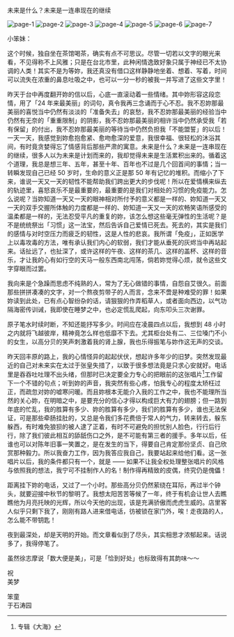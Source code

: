 未来是什么？未来是一连串现在的继续

![page-1](../../image/%E4%BF%A1%E6%9C%AD/1992-09-11_%E6%9C%AA%E6%9D%A5%E6%98%AF%E4%BB%80%E4%B9%88/page-1.jpg)
![page-2](../../image/%E4%BF%A1%E6%9C%AD/1992-09-11_%E6%9C%AA%E6%9D%A5%E6%98%AF%E4%BB%80%E4%B9%88/page-2.jpg)
![page-3](../../image/%E4%BF%A1%E6%9C%AD/1992-09-11_%E6%9C%AA%E6%9D%A5%E6%98%AF%E4%BB%80%E4%B9%88/page-3.jpg)
![page-4](../../image/%E4%BF%A1%E6%9C%AD/1992-09-11_%E6%9C%AA%E6%9D%A5%E6%98%AF%E4%BB%80%E4%B9%88/page-4.jpg)
![page-5](../../image/%E4%BF%A1%E6%9C%AD/1992-09-11_%E6%9C%AA%E6%9D%A5%E6%98%AF%E4%BB%80%E4%B9%88/page-5.jpg)
![page-6](../../image/%E4%BF%A1%E6%9C%AD/1992-09-11_%E6%9C%AA%E6%9D%A5%E6%98%AF%E4%BB%80%E4%B9%88/page-6.jpg)
![page-7](../../image/%E4%BF%A1%E6%9C%AD/1992-09-11_%E6%9C%AA%E6%9D%A5%E6%98%AF%E4%BB%80%E4%B9%88/page-7.jpg)

小笨妹：

这个时候，独自坐在茶馆喝茶，确实有点不可思议。尽管一切若以文字的眼光来看，不见得称不上风雅；只是在台北市里，此种闲情逸致好象只属于神经已不太协调的人类！其实不是为等妳，我还真没有借口这样静静地坐着、想着、写着，时间可以流失在浓重的鼻息吐吸之中，也可以一分一秒的被我一并写进了这些文字里！

昨天于台中再度翻开妳的信以后，心底一直滚动着一些情绪。其中妳形容这段恋情，用了「24 年来最美丽」的词句，真令我再三念诵而于心不忍。我不忍妳那最美丽的喜悦当中仍然有淡淡的「准备失去」的哀愁，我不忍妳那最美丽的经验当中仍然有无奈的「重重限制」的阴影，我不忍妳那最美丽的相许当中仍然承受我「若有保留」的付出，我不忍妳那最美丽的等待当中仍然负担我「不能盟誓」的以后！一天一天，我感觉到妳愈抱愈紧、愈吻愈深的爱意，我很幸福、很轻松的沐浴其间，有时竟贪婪得忘了情感背后那些严肃的寓意。未来是什么？未来是一连串现在的继续，很多人以为未来是计划而来的，我却觉得未来是生活累积出来的。循着这个道理，我总是想三年、五年，甚至十年、百年也不过是几个回首间的事情；当一转瞬发现自己已经 50 岁时，生命的意义正是那 50 年有记忆的堆积。而缩小了下来，谁说一天又一天的韧性不能帮助我们跨出更大的步伐呢！所以在爱情横来纵去的轨迹里，喜怒哀乐不是最重要的，最重要的是我们对相处的习惯的免疫能力。怎么说呢？当妳知道一天又一天的眼神相对所付予的意义都是一样的、妳知道一天又一天的双手交握所体触的力度都是一样的、妳知道一天又一天的欢畅笑语所感受的温柔都是一样的，无法忍受平凡的重复的妳，该怎么想这些毫无弹性的生活呢？是不是统统祭出「习惯」这一法宝，然后告诉自己爱情已死去。死去的，其实是我们的感情与对时空压力而疲乏的韧性，这是人性的悲哀。我所谓「免疫」，正如医学上以毒攻毒的方法，唯有承认我们内心的软弱，我们才能从垂死的灰烬当中再站起来。话扯远了，也扯深了，或许这样的午夜、这样的茶几、这样的盖杯、这样的音乐，才让我的心有如行空的天马一般东西南北闯荡，倘若妳觉得心烦，就令这些文字穿眼而过罢。

我向来是个急躁而思虑不纯熟的人，常为了无心做错的事情，自怨自艾很久。前面那些拼拼凑凑的文字，对一个熬夜剪带子的人而言，念来不啻是种难受的罪！如果妳读到此处，已有点心智纷杂的话，请狠狠的作弄稻草人，或者面向西边，以气功隔海密传训诫，我即使在睡梦之中，也必定慌乱爬起，向东叩头三次谢罪。

原子笔水时续时断，不知还能抒写多少。时间应在凌晨四点以后，我想到 48 小时之内就将飞越彼岸，精神竟怎么样也低靡不下去。尤其柜台处有二、三位嗓门不小的女生，以高分贝的笑声刺激着我的肾上腺，我也乐得振笔与妳作这无声的交谈。

昨天回丰原的路上，我的心情怪异的起起伏伏，想起许多年少的旧梦。突然发现最近的自己对未来实在太过于张皇失措了，以致于很多想法竟是只求心安就好。电话里是吞吞吐吐理不出头绪，但那时已决定要全力专心的把眼前的这张唱片[^1]工作留下一个不错的句点；听到妳的声音，我突然有些心疼，怕我专心的程度太矫枉过正，而疏忽对妳的嘘寒问暖。而且妳根本无能介入我的工作之中，我也不能理所当然的关心妳，在明暗之中，是要充分的信心才得以构成巨大有力的翅膀；但一路到年底的忙乱，我的胜算有多少、妳的胜算有多少，我们的胜算有多少，谁也无法保证，可是那些牵肠挂肚的，又总是令我们多花费倍于常人的气力，转来转去，躲东躲西，有时难免狼狈的被人逮了正着，有时不可避免的担忧别人脸色，行行后行行，除了我们彼此相互的舔舐伤口之外，是不可能有第三者的援手。多年以后，任谁也可以对陈年旧事一笑置之，是在发生的当下，得要自己肯定那份坚贞、自己欣赏那种毅力。所以我奋力工作，因为我答应我自己，我要站起来给他们看。这一张唱片以后，我的条件都只有一个，就是 —— 如果不让我全权处理整张唱片的风格与依照我的想法，我宁可不挂制作人的名！制作得再精致的皮偶，终究仍是傀儡！

距离挂下妳的电话，又过了一个小时。那些高分贝仍然萦绕在耳际，再过半个钟头，就要迎接中秋节的黎明了。我想太阳苦苦等候了一年，终于有机会让世人去瞧瞧他为月亮托映的光辉，所以今天他的出现，该是充满骄傲而虎虎生威的。店里客人似乎只剩下我了，刚刚有路人进来借电话，彷被锁在家门外，唉！走夜路的人，怎么能不带钥匙！

夜到最深处，却是天明的开始。而文章看似到了尽头，其实相思才浓郁起来。话说多了，我得停笔了。

虽然徐志摩说「数大便是美」，可是「恰到好处」也标致得有其韵味～～

祝<br>
美梦

笨童<br>
于石涛园

[^1]: 专辑《大海》
